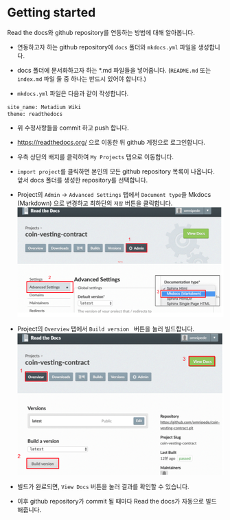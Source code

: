 Getting started
================
Read the docs와 github repository를 연동하는 방법에 대해 알아봅니다.
<br>

- 연동하고자 하는 github repository에 ``` docs ``` 폴더와 ``` mkdocs.yml ``` 파일을 생성합니다.

- docs 폴더에 문서화하고자 하는 *.md 파일들을 넣어줍니다. (```README.md``` 또는 ```index.md``` 파일 둘 중 하나는 반드시 있어야 합니다.) 

- ```mkdocs.yml``` 파일은 다음과 같이 작성합니다.
````````````
site_name: Metadium Wiki
theme: readthedocs
````````````
- 위 수정사항들을 commit 하고 push 합니다.

- <https://readthedocs.org/> 으로 이동한 뒤 github 계정으로 로그인합니다.

- 우측 상단의 배지를 클릭하여 ```My Projects``` 탭으로 이동합니다.

- ```import project```를 클릭하면 본인의 모든 github repository 목록이 나옵니다. <br>
   앞서 docs 폴더를 생성한 repository를 선택합니다.

- Project의 ```Admin``` -> ```Advanced Settings``` 탭에서 ```Document type```을 Mkdocs (Markdown) 으로 변경하고 최하단의 ```저장``` 버튼을 클릭합니다.
![1](./images/1.png)

- Project의 ```Overview``` 탭에서  ```Build version ``` 버튼을 눌러 빌드합니다.
![2](./images/2.png)

- 빌드가 완료되면, ```View Docs``` 버튼을 눌러 결과를 확인할 수 있습니다.

- 이후 github repository가 commit 될 때마다 Read the docs가 자동으로 빌드 해줍니다.
